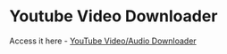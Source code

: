 # Youtube Video Downloader

Access it here - [YouTube Video/Audio Downloader](https://yt-download-sl.streamlit.app/)
